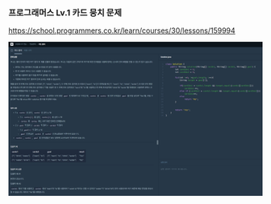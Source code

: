 ### 프로그래머스 Lv.1 카드 뭉치 문제
https://school.programmers.co.kr/learn/courses/30/lessons/159994

![img.png](img.png)